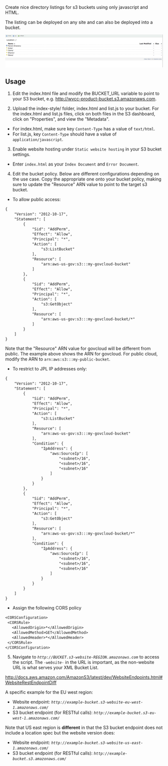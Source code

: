 Create nice directory listings for s3 buckets using only javascript and HTML.

The listing can be deployed on any site and can also be deployed into a bucket.

![Screenshot](screenshot.png)

## Usage

1. Edit the index.html file and modify the BUCKET_URL variable to point to your S3 bucket, e.g. http://wvcc-product-bucket.s3.amazonaws.com.

2. Upload the index-style/ folder, index.html and list.js to your bucket. For the index.html and list.js files, click on both files in the S3 dashboard, click on "Properties", and view the "Metadata".
  - For index.html, make sure key `Content-Type` has a value of `text/html`.
  - For list.js, key `Content-Type` should have a value of `application/javascript`.

3. Enable website hosting under `Static website hosting` in your S3 bucket settings.
  - Enter `index.html` as your `Index Document` and `Error Document`.

4. Edit the bucket policy. Below are different configurations depending on the use case. Copy the appropriate one onto your bucket policy, making sure to update the "Resource" ARN value to point to the target s3 bucket.

  - To allow public access:

```
{
    "Version": "2012-10-17",
    "Statement": [
        {
            "Sid": "AddPerm",
            "Effect": "Allow",
            "Principal": "*",
            "Action": [
                "s3:ListBucket"
            ],
            "Resource": [
                "arn:aws-us-gov:s3:::my-govcloud-bucket"
            ]
        },
        {
            "Sid": "AddPerm",
            "Effect": "Allow",
            "Principal": "*",
            "Action": [
                "s3:GetObject"
            ],
            "Resource": [
                "arn:aws-us-gov:s3:::my-govcloud-bucket/*"
            ]
        }
    ]
}
```
  Note that the "Resource" ARN value for govcloud will be different from public. The example above shows the ARN for govcloud. For public cloud, modify the ARN to `arn:aws:s3:::my-public-bucket`.
  

  - To restrict to JPL IP addresses only:
```
{
    "Version": "2012-10-17",
    "Statement": [
        {
            "Sid": "AddPerm",
            "Effect": "Allow",
            "Principal": "*",
            "Action": [
                "s3:ListBucket"
            ],
            "Resource": [
                "arn:aws-us-gov:s3:::my-govcloud-bucket"
            ],
            "Condition": {
                "IpAddress": {
                    "aws:SourceIp": [
                        "<subnet>/16",
                        "<subnet>/16",
                        "<subnet>/16"
                    ]
                }
            }
        },
        {
            "Sid": "AddPerm",
            "Effect": "Allow",
            "Principal": "*",
            "Action": [
                "s3:GetObject"
            ],
            "Resource": [
                "arn:aws-us-gov:s3:::my-govcloud-bucket/*"
            ],
            "Condition": {
                "IpAddress": {
                    "aws:SourceIp": [
                        "<subnet>/16",
                        "<subnet>/16",
                        "<subnet>/16"
                    ]
                }
            }
        }
    ]
}
```
  - Assign the following CORS policy
```
<CORSConfiguration>
 <CORSRule>
   <AllowedOrigin>*</AllowedOrigin>
   <AllowedMethod>GET</AllowedMethod>
   <AllowedHeader>*</AllowedHeader>
 </CORSRule>
</CORSConfiguration>
```
  
5. Navigate to _`http://BUCKET.s3-website-REGION.amazonaws.com`_ to access the script. The _`-website-`_ in the URL is important, as the non-website URL is what serves your XML Bucket List.

  <http://docs.aws.amazon.com/AmazonS3/latest/dev/WebsiteEndpoints.html#WebsiteRestEndpointDiff>

  A specific example for the EU west region:
  - Website endpoint: _`http://example-bucket.s3-website-eu-west-1.amazonaws.com/`_
  - S3 bucket endpoint (for RESTful calls): _`http://example-bucket.s3-eu-west-1.amazonaws.com/`_

  Note that US east region is **different** in that the S3 bucket endpoint does not include a location spec but the website version does:
  - Website endpoint: _`http://example-bucket.s3-website-us-east-1.amazonaws.com/`_
  - S3 bucket endpoint (for RESTful calls): _`http://example-bucket.s3.amazonaws.com/`_
